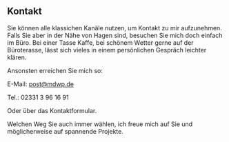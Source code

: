 <aside class="page-head">
  <h2>Kontakt</h2>
  <p>Sie können alle klassichen Kanäle nutzen, um Kontakt zu mir aufzunehmen. Falls Sie aber in der Nähe von Hagen sind, besuchen Sie mich doch einfach im Büro. Bei einer Tasse Kaffe, bei schönem Wetter gerne auf der Büroterasse, lässt sich vieles in einem persönlichen Gespräch leichter klären.</p>
</aside>
Ansonsten erreichen Sie mich so:

E-Mail: post@mdwp.de

Tel.: 02331 3 96 16 91

Oder über das Kontaktformular.

Welchen Weg Sie auch immer wählen, ich freue mich auf Sie und möglicherweise auf spannende Projekte.
